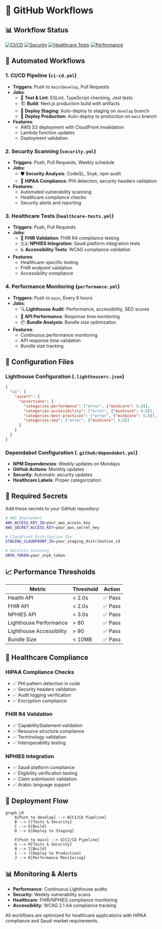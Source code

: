 # 🔄 GitHub Workflows

## 📊 Workflow Status

[![CI/CD](https://github.com/brainsait/healthcare-platform-unified/workflows/🏥%20BrainSAIT%20Healthcare%20CI/CD/badge.svg)](https://github.com/brainsait/healthcare-platform-unified/actions)
[![Security](https://github.com/brainsait/healthcare-platform-unified/workflows/🔒%20Security%20Scan/badge.svg)](https://github.com/brainsait/healthcare-platform-unified/actions)
[![Healthcare Tests](https://github.com/brainsait/healthcare-platform-unified/workflows/🏥%20Healthcare%20Tests/badge.svg)](https://github.com/brainsait/healthcare-platform-unified/actions)
[![Performance](https://github.com/brainsait/healthcare-platform-unified/workflows/⚡%20Performance%20Monitoring/badge.svg)](https://github.com/brainsait/healthcare-platform-unified/actions)

## 🚀 Automated Workflows

### 1. **CI/CD Pipeline** (`ci-cd.yml`)
- **Triggers**: Push to `main`/`develop`, Pull Requests
- **Jobs**:
  - 🧪 **Test & Lint**: ESLint, TypeScript checking, Jest tests
  - 🏗️ **Build**: Next.js production build with artifacts
  - 🚀 **Deploy Staging**: Auto-deploy to staging on `develop` branch
  - 🏥 **Deploy Production**: Auto-deploy to production on `main` branch
- **Features**:
  - AWS S3 deployment with CloudFront invalidation
  - Lambda function updates
  - Deployment validation

### 2. **Security Scanning** (`security.yml`)
- **Triggers**: Push, Pull Requests, Weekly schedule
- **Jobs**:
  - 🛡️ **Security Analysis**: CodeQL, Snyk, npm audit
  - 🏥 **HIPAA Compliance**: PHI detection, security headers validation
- **Features**:
  - Automated vulnerability scanning
  - Healthcare compliance checks
  - Security alerts and reporting

### 3. **Healthcare Tests** (`healthcare-tests.yml`)
- **Triggers**: Push, Pull Requests
- **Jobs**:
  - 🔬 **FHIR Validation**: FHIR R4 compliance testing
  - 🇸🇦 **NPHIES Integration**: Saudi platform integration tests
  - ♿ **Accessibility Tests**: WCAG compliance validation
- **Features**:
  - Healthcare-specific testing
  - FHIR endpoint validation
  - Accessibility compliance

### 4. **Performance Monitoring** (`performance.yml`)
- **Triggers**: Push to `main`, Every 6 hours
- **Jobs**:
  - 🔍 **Lighthouse Audit**: Performance, accessibility, SEO scores
  - 🚀 **API Performance**: Response time monitoring
  - 📦 **Bundle Analysis**: Bundle size optimization
- **Features**:
  - Continuous performance monitoring
  - API response time validation
  - Bundle size tracking

## 🔧 Configuration Files

### **Lighthouse Configuration** (`.lighthouserc.json`)
```json
{
  "ci": {
    "assert": {
      "assertions": {
        "categories:performance": ["error", {"minScore": 0.8}],
        "categories:accessibility": ["error", {"minScore": 0.9}],
        "categories:best-practices": ["error", {"minScore": 0.8}],
        "categories:seo": ["error", {"minScore": 0.8}]
      }
    }
  }
}
```

### **Dependabot Configuration** (`.github/dependabot.yml`)
- **NPM Dependencies**: Weekly updates on Mondays
- **GitHub Actions**: Monthly updates
- **Security**: Automatic security updates
- **Healthcare Labels**: Proper categorization

## 🔐 Required Secrets

Add these secrets to your GitHub repository:

```bash
# AWS Deployment
AWS_ACCESS_KEY_ID=your_aws_access_key
AWS_SECRET_ACCESS_KEY=your_aws_secret_key

# CloudFront Distribution IDs
STAGING_CLOUDFRONT_ID=your_staging_distribution_id

# Security Scanning
SNYK_TOKEN=your_snyk_token
```

## 📈 Performance Thresholds

| Metric | Threshold | Action |
|--------|-----------|--------|
| Health API | < 2.0s | ✅ Pass |
| FHIR API | < 2.0s | ✅ Pass |
| NPHIES API | < 3.0s | ✅ Pass |
| Lighthouse Performance | > 80 | ✅ Pass |
| Lighthouse Accessibility | > 90 | ✅ Pass |
| Bundle Size | < 10MB | ✅ Pass |

## 🏥 Healthcare Compliance

### **HIPAA Compliance Checks**
- ✅ PHI pattern detection in code
- ✅ Security headers validation
- ✅ Audit logging verification
- ✅ Encryption compliance

### **FHIR R4 Validation**
- ✅ CapabilityStatement validation
- ✅ Resource structure compliance
- ✅ Terminology validation
- ✅ Interoperability testing

### **NPHIES Integration**
- ✅ Saudi platform compliance
- ✅ Eligibility verification testing
- ✅ Claim submission validation
- ✅ Arabic language support

## 🚀 Deployment Flow

```mermaid
graph LR
    A[Push to develop] --> B[CI/CD Pipeline]
    B --> C[Tests & Security]
    C --> D[Build]
    D --> E[Deploy to Staging]
    
    F[Push to main] --> G[CI/CD Pipeline]
    G --> H[Tests & Security]
    H --> I[Build]
    I --> J[Deploy to Production]
    J --> K[Performance Monitoring]
```

## 📊 Monitoring & Alerts

- **Performance**: Continuous Lighthouse audits
- **Security**: Weekly vulnerability scans
- **Healthcare**: FHIR/NPHIES compliance monitoring
- **Accessibility**: WCAG 2.1 AA compliance tracking

All workflows are optimized for healthcare applications with HIPAA compliance and Saudi market requirements.
